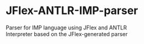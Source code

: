 # JFlex-ANTLR-IMP-parser
Parser for IMP language using JFlex and ANTLR  
Interpreter based on the JFlex-generated parser
